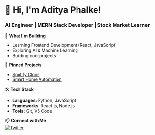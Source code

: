 # 👋 Hi, I'm Aditya Phalke!  
### AI Engineer  | MERN Stack Developer | Stock Market Learner  

🚀 **What I'm Building**  
- Learning Frontend Development (React, JavaScript)  
- Exploring AI & Machine Learning  
- Building cool projects  

📌 **Pinned Projects**  
- [Spotify Clone](https://github.com/AdityaPhalke25/spotify-clone)  
- [Smart Home Automation](https://github.com/AdityaPhalke25/home-automation)  

🛠 **Tech Stack**  
- **Languages:** Python, JavaScript  
- **Frameworks:** React.js, Node.js  
- **Tools:** Git, VS Code  

📫 **Connect with Me**  
[![Twitter](https://img.shields.io/badge/Twitter-@Build_with_Adi-blue?style=flat&logo=twitter)](https://twitter.com/Build_with_Adi)  
